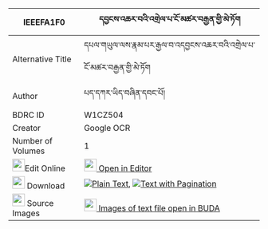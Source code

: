 |IEEEFA1F0|དབྱངས་འཆར་བའི་འགྲེལ་པ་ངོ་མཚར་བརྒྱན་གྱི་མེ་ཏོག 
| --- | --- 
|Alternative Title |དཔལ་གཡུལ་ལས་རྣམ་པར་རྒྱལ་བ་འདབྱངས་འཆར་བའི་འགྲེལ་པ་ངོ་མཚར་བརྒྱན་གྱི་མེ་ཏོག
|Author| པད་དཀར་ཡིད་བཞིན་དབང་པོ།
|BDRC ID | W1CZ504
|Creator | Google OCR
|Number of Volumes| 1
|<img width="25" src="https://img.icons8.com/color/25/000000/edit-property.png">Edit Online| [<img width="25" src="https://avatars.githubusercontent.com/u/45091458?s=200&v=4"> Open in Editor](http://editor.openpecha.org/IEEEFA1F0)
|<img width="25" src="https://img.icons8.com/fluent/48/000000/download-2.png"/>  Download | [![](https://img.icons8.com/color/20/000000/txt.png)Plain Text](https://github.com/Openpecha/IEEEFA1F0/releases/download/v1/yangcharwa_i_drelpa_ngotsar_gy_plain_IEEEFA1F0.zip), [![](https://img.icons8.com/color/20/000000/txt.png)Text with Pagination](https://github.com/Openpecha/IEEEFA1F0/releases/download/v1/yangcharwa_i_drelpa_ngotsar_gy_pages_IEEEFA1F0.zip)
|<img width="25" src="https://img.icons8.com/plasticine/100/000000/pictures-folder.png"/>  Source Images | [<img width="25" src="https://library.bdrc.io/icons/BUDA-small.svg"> Images of text file open in BUDA](https://library.bdrc.io/show/bdr:W1CZ504)